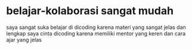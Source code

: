 # belajar-kolaborasi sangat mudah
saya sangat suka belajar di dicoding
karena materi yang sangat jelas dan lengkap
saya cinta dicoding 
karena memiliki mentor yang keren
dan cara ajar yang jelas
